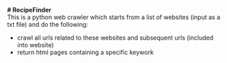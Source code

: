 <b> # RecipeFinder </b>
<br>
This is a python web crawler which starts from a list of websites (input as a txt file) and do the following:
- crawl all urls related to these websites and subsequent urls (included into website)
- return html pages containing a specific keywork
 

